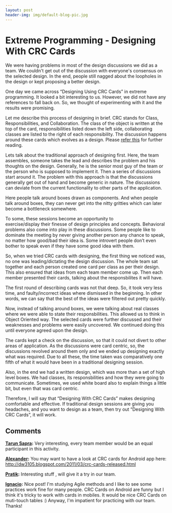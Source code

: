 ```yaml
---
layout: post
header-img: img/default-blog-pic.jpg
---
```


# Extreme Programming - Designing With CRC Cards

We were having problems in most of the design discussions we did as a team. We couldn't get out of the discussion with everyone's consensus on the selected design. In the end, people still nagged about the loopholes in the design or kept proposing a better design.

One day we came across “Designing Using CRC Cards” in extreme programming. It looked a bit interesting to us. However, we did not have any references to fall back on. So, we thought of experimenting with it and the results were promising.

Let me describe this process of designing in brief. CRC stands for Class, Responsibilities, and Collaboration. The class of the object is written at the top of the card, responsibilities listed down the left side, collaborating classes are listed to the right of each responsibility. The discussion happens around these cards which evolves as a design. Please [refer this](http://www.extremeprogramming.org/rules/crccards.html) for further reading.

Lets talk about the traditional approach of designing first. Here, the team assembles, someone takes the lead and describes the problem and his thoughts on the design. Generally, he is the senior most guy of the team or the person who is supposed to implement it. Then a series of discussions start around it. The problem with this approach is that the discussions generally get out of hand and become generic in nature. The discussions can deviate from the current functionality to other parts of the application.

Here people talk around boxes drawn as components. And when people talk around boxes, they can never get into the nitty gritties which can later become a bottleneck somewhere.

To some, these sessions become an opportunity to exercise/display their finesse of design principles and concepts. Behavioral problems also come into play in these discussions. Some people like to dominate the meeting by never giving another person any chance to speak, no matter how good/bad their idea is. Some introvert people don’t even bother to speak even if they have some good idea with them.

So, when we tried CRC cards with designing, the first thing we noticed was, no one was leading/dictating the design discussion. The whole team sat together and each person created one card per class as per their design. This also ensured that ideas from each team member come up. Then each member presented their cards, talking about the responsbilites it will have.

The first round of describing cards was not that deep. So, it took very less time, and faulty/incorrect ideas where dismissed in the beginning. In other words, we can say that the best of the ideas were filtered out pretty quickly.

Now, instead of talking around boxes, we were talking about real classes where we were able to state their responsbilities. This allowed us to think in Object Oriented way. The selected cards were further discussed and their weaknesses and problems were easily uncovered. We continued doing this until everyone agreed upon the design.

The cards kept a check on the discussion, so that it could not divert to other areas of application. As the discussions were card centric, so, the discussions revolved around them only and we ended up designing exactly what was required. Due to all these, the time taken was comparatively one fifth of what it would have been in a traditional designing session.

Also, in the end we had a written design, which was more than a set of high level boxes. We had classes, its responsbilities and how they were going to communicate. Sometimes, we used white board also to explain things a little bit, but even that was card centric.

Therefore, I will say that “Designing With CRC Cards” makes designing comfortable and effective. If traditional design sessions are giving you headaches, and you want to design as a team, then try out “Designing With CRC Cards”, it will work.

## Comments

**[Tarun Sapra](#4963 "2011-01-19 09:54:52"):** Very interesting, every team member would be an equal participant in this activity.

**[Alexander](#5349 "2011-03-13 16:02:51"):** You may want to have a look at CRC cards for Android app here: http://dw3105.blogspot.com/2011/03/crc-cards-released.html

**[Pratik](#4946 "2011-01-18 10:46:03"):** Interesting stuff , will give it a try in our team.

**[Ignacio](#5784 "2011-07-29 16:52:46"):** Nice post! I'm studying Agile methods and I like to see some practices work fine for many people. CRC Cards on Android are funny but I think it's tricky to work with cards in mobiles. It would be nice CRC Cards on muti-touch tables :) Anyway, I'm impatient for practicing with our team. Thanks!

